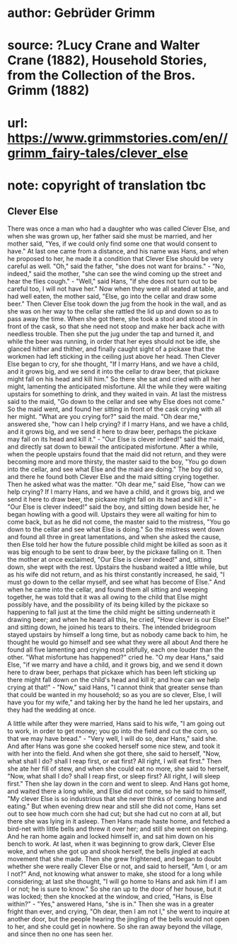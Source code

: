 # author: Gebrüder Grimm
# source: ?Lucy Crane and Walter Crane (1882), Household Stories, from the Collection of the Bros. Grimm (1882)
# url: https://www.grimmstories.com/en//grimm_fairy-tales/clever_else
# note: copyright of translation tbc

## Clever Else 

There was once a man who had a daughter who was called Clever Else, and
when she was grown up, her father said she must be married, and her
mother said, "Yes, if we could only find some one that would consent to
have." At last one came from a distance, and his name was Hans, and
when he proposed to her, he made it a condition that Clever Else should
be very careful as well. "Oh," said the father, "she does not want
for brains." - "No, indeed," said the mother, "she can see the wind
coming up the street and hear the flies cough." - "Well," said Hans,
"if she does not turn out to be careful too, I will not have her." Now
when they were all seated at table, and had well eaten, the mother said,
"Else, go into the cellar and draw some beer." Then Clever Else took
down the jug from the hook in the wall, and as she was on her way to the
cellar she rattled the lid up and down so as to pass away the time. When
she got there, she took a stool and stood it in front of the cask, so
that she need not stoop and make her back ache with needless trouble.
Then she put the jug under the tap and turned it, and while the beer was
running, in order that her eyes should not be idle, she glanced hither
and thither, and finally caught sight of a pickaxe that the workmen had
left sticking in the ceiling just above her head. Then Clever Else began
to cry, for she thought, "If I marry Hans, and we have a child, and it
grows big, and we send it into the cellar to draw beer, that pickaxe
might fall on his head and kill him." So there she sat and cried with
all her might, lamenting the anticipated misfortune. All the while they
were waiting upstairs for something to drink, and they waited in vain.
At last the mistress said to the maid, "Go down to the cellar and see
why Else does not come." So the maid went, and found her sitting in
front of the cask crying with all her might. "What are you crying
for?" said the maid. "Oh dear me," answered she, "how can I help
crying? if I marry Hans, and we have a child, and it grows big, and we
send it here to draw beer, perhaps the pickaxe may fall on its head and
kill it." - "Our Else is clever indeed!" said the maid, and directly
sat down to bewail the anticipated misfortune. After a while, when the
people upstairs found that the maid did not return, and they were
becoming more and more thirsty, the master said to the boy, "You go
down into the cellar, and see what Else and the maid are doing." The
boy did so, and there he found both Clever Else and the maid sitting
crying together. Then he asked what was the matter. "Oh dear me," said
Else, "how can we help crying? If I marry Hans, and we have a child,
and it grows big, and we send it here to draw beer, the pickaxe might
fall on its head and kill it." - "Our Else is clever indeed!" said
the boy, and sitting down beside her, he began howling with a good will.
Upstairs they were all waiting for him to come back, but as he did not
come, the master said to the mistress, "You go down to the cellar and
see what Else is doing." So the mistress went down and found all three
in great lamentations, and when she asked the cause, then Else told her
how the future possible child might be killed as soon as it was big
enough to be sent to draw beer, by the pickaxe falling on it. Then the
mother at once exclaimed, "Our Else is clever indeed!" and, sitting
down, she wept with the rest. Upstairs the husband waited a little
while, but as his wife did not return, and as his thirst constantly
increased, he said, "I must go down to the cellar myself, and see what
has become of Else." And when he came into the cellar, and found them
all sitting and weeping together, he was told that it was all owing to
the child that Else might possibly have, and the possibility of its
being killed by the pickaxe so happening to fall just at the time the
child might be sitting underneath it drawing beer; and when he heard all
this, he cried, "How clever is our Else!" and sitting down, he joined
his tears to theirs. The intended bridegroom stayed upstairs by himself
a long time, but as nobody came back to him, he thought he would go
himself and see what they were all about And there he found all five
lamenting and crying most pitifully, each one louder than the other.
"What misfortune has happened?" cried he. "O my dear Hans," said
Else, "if we marry and have a child, and it grows big, and we send it
down here to draw beer, perhaps that pickaxe which has been left
sticking up there might fall down on the child's head and kill it; and
how can we help crying at that!" - "Now," said Hans, "I cannot think
that greater sense than that could be wanted in my household; so as you
are so clever, Else, I will have you for my wife," and taking her by
the hand he led her upstairs, and they had the wedding at once.

A little while after they were married, Hans said to his wife, "I am
going out to work, in order to get money; you go into the field and cut
the corn, so that we may have bread." - "Very well, I will do so, dear
Hans," said she. And after Hans was gone she cooked herself some nice
stew, and took it with her into the field. And when she got there, she
said to herself, "Now, what shall I do? shall I reap first, or eat
first? All right, I will eat first." Then she ate her fill of stew, and
when she could eat no more, she said to herself, "Now, what shall I do?
shall I reap first, or sleep first? All right, I will sleep first."
Then she lay down in the corn and went to sleep. And Hans got home, and
waited there a long while, and Else did not come, so he said to himself,
"My clever Else is so industrious that she never thinks of coming home
and eating." But when evening drew near and still she did not come,
Hans set out to see how much corn she had cut; but she had cut no corn
at all, but there she was lying in it asleep. Then Hans made haste home,
and fetched a bird-net with little bells and threw it over her; and
still she went on sleeping. And he ran home again and locked himself in,
and sat him down on his bench to work. At last, when it was beginning to
grow dark, Clever Else woke, and when she got up and shook herself, the
bells jingled at each movement that she made. Then she grew frightened,
and began to doubt whether she were really Clever Else or not, and said
to herself, "Am I, or am I not?" And, not knowing what answer to make,
she stood for a long while considering; at last she thought, "I will go
home to Hans and ask him if I am I or not; he is sure to know." So she
ran up to the door of her house, but it was locked; then she knocked at
the window, and cried, "Hans, is Else within?" - "Yes," answered
Hans, "she is in." Then she was in a greater fright than ever, and
crying, "Oh dear, then I am not I," she went to inquire at another
door, but the people hearing the jingling of the bells would not open to
her, and she could get in nowhere. So she ran away beyond the village,
and since then no one has seen her.
